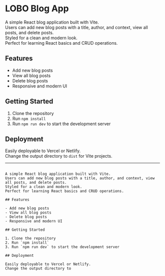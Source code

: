 # LOBO Blog App

A simple React blog application built with Vite.  
Users can add new blog posts with a title, author, and context, view all posts, and delete posts.  
Styled for a clean and modern look.  
Perfect for learning React basics and CRUD operations.

## Features

- Add new blog posts
- View all blog posts
- Delete blog posts
- Responsive and modern UI

## Getting Started

1. Clone the repository
2. Run `npm install`
3. Run `npm run dev` to start the development server

## Deployment

Easily deployable to Vercel or Netlify.  
Change the output directory to `dist` for Vite projects.

---
```# LOBO Blog App

A simple React blog application built with Vite.  
Users can add new blog posts with a title, author, and context, view all posts, and delete posts.  
Styled for a clean and modern look.  
Perfect for learning React basics and CRUD operations.

## Features

- Add new blog posts
- View all blog posts
- Delete blog posts
- Responsive and modern UI

## Getting Started

1. Clone the repository
2. Run `npm install`
3. Run `npm run dev` to start the development server

## Deployment

Easily deployable to Vercel or Netlify.  
Change the output directory to